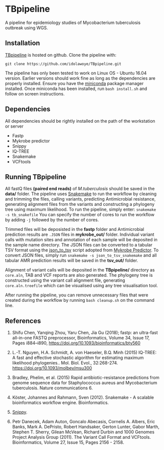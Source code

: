 # TBpipeline
A pipeline for epidemiology studies of Mycobacterium tuberculosis outbreak using WGS.
## Installation
[TBpipeline](https://github.com/idolawoye/TBpipeline.git) is hosted on github. 
Clone the pipeline with:

`git clone https://github.com/idolawoye/TBpipeline.git`

The pipeline has only been tested to work on Linux OS - Ubuntu 16.04 version. Earlier versions should work fine as long as the dependencies are properly installed. Ensure you have the [miniconda](https://conda.io/docs/user-guide/install/linux.html) package manager installed.
Once miniconda has been installed, run `bash install.sh` and follow on screen instructions.
## Dependencies
All dependencies should be rightly installed on the path of the workstation or server
* Fastp 
* Mykrobe predictor 
* Snippy 
* IQ-TREE 
* Snakemake
* VCFtools
## Running TBpipeline
All fastQ files **(paired end reads)** of *M.tuberculosis* should be saved in the **data/** folder. The pipeline uses [Snakemake](https://snakemake.readthedocs.io/en/stable/index.html) to run the workflow by cleaning and trimming the files, calling variants, predicting Antimicrobial resistance, generating alignment files from the variants and constructing a phylogeny tree using maximum likelihood. To run the pipeline, simply enter: `snakemake -s tb_snakefile` You can specify the number of cores to run the workflow by adding `-j` followed by the number of cores.

Trimmed files will be deposisted in the **fastp** folder and Antimicrobial prediction results are ``.JSON`` files in **mykrobe_out/** folder. Individual variant calls with mutation sites and annotation of each sample will be deposited in the sample name directory. The JSON files can be converted to a tabular TSV format using the [json_to_tsv](https://github.com/idolawoye/TBpipeline/tree/master/mykrobe/json_to_tsv.py) script adopted from [Mykrobe Predictor](https://github.com/iqbal-lab/Mykrobe-predictor). To convert JSON files, simply run `snakemake -s json_to_tsv_snakemake` and all tabular AMR prediction results will be saved in the **tsv_out/** folder.

Alignment of variant calls will be deposited in the **TBpipeline/** directory as `core.aln`, TAB and VCF reports are also generated.
The phylogeny tree is constructed using the variant call alignment file, generating `core.aln.treefile` which can be visualised using any tree visualisation tool.

After running the pipeline, you can remove unnecessary files that were created during the workflow by running `bash cleanup.sh` on the command line.

## References 
1. Shifu Chen, Yanqing Zhou, Yaru Chen, Jia Gu (2018); fastp: an ultra-fast all-in-one FASTQ preprocessor, Bioinformatics, Volume 34, Issue 17, Pages i884–i890, https://doi.org/10.1093/bioinformatics/bty560
2. L.-T. Nguyen, H.A. Schmidt, A. von Haeseler, B.Q. Minh (2015) IQ-TREE: A fast and effective stochastic algorithm for estimating maximum likelihood phylogenies.. Mol. Biol. Evol., 32:268-274. https://doi.org/10.1093/molbev/msu300
3. Bradley, Phelim, et al. (2015) Rapid antibiotic-resistance predictions from genome sequence data for Staphylococcus aureus and Mycobacterium tuberculosis. Nature communications 6.
4. Köster, Johannes and Rahmann, Sven (2012). Snakemake - A scalable bioinformatics workflow engine. Bioinformatics.
5. [Snippy](https://github.com/tseemann/snippy).

6. Petr Danecek, Adam Auton, Goncalo Abecasis, Cornelis A. Albers, Eric Banks, Mark A. DePristo, Robert Handsaker, Gerton Lunter, Gabor Marth, Stephen T. Sherry, Gilean McVean, Richard Durbin and 1000 Genomes Project Analysis Group (2011). The Variant Call Format and VCFtools. Bioinformatics, Volume 27, Issue 15, Pages 2156 - 2158.
